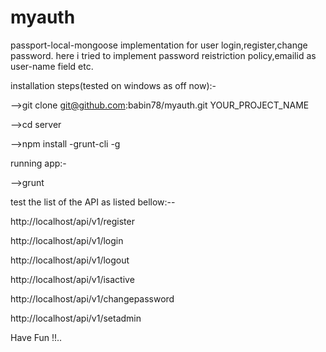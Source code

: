 # myauth
passport-local-mongoose implementation for user login,register,change password.
here i tried to implement password reistriction policy,emailid as user-name field etc.

installation steps(tested on windows as off now):-

-->git clone git@github.com:babin78/myauth.git   YOUR_PROJECT_NAME

-->cd server

-->npm install -grunt-cli -g

running app:-

-->grunt

test the list of the API as listed bellow:--

http://localhost/api/v1/register

http://localhost/api/v1/login

http://localhost/api/v1/logout

http://localhost/api/v1/isactive

http://localhost/api/v1/changepassword

http://localhost/api/v1/setadmin

Have Fun !!..








